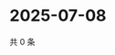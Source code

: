 # 2025-07-08

共 0 条

<!-- BEGIN ZHIHUQUESTIONS -->
<!-- 最后更新时间 Tue Jul 08 2025 20:23:15 GMT+0800 (China Standard Time) -->

<!-- END ZHIHUQUESTIONS -->
